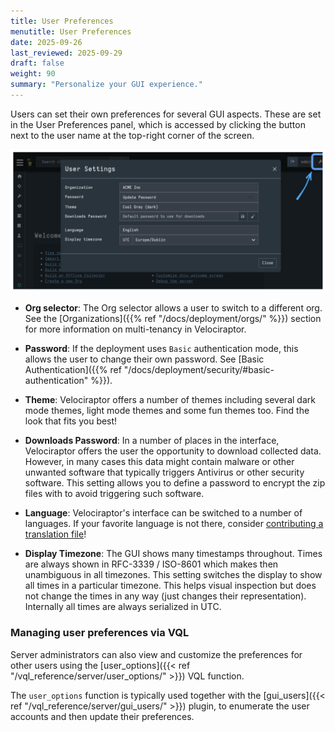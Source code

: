 ```yaml
---
title: User Preferences
menutitle: User Preferences
date: 2025-09-26
last_reviewed: 2025-09-29
draft: false
weight: 90
summary: "Personalize your GUI experience."
---
```


Users can set their own preferences for several GUI aspects. These are set in the
User Preferences panel, which is accessed by clicking the <i class="fas fa-wrench"></i>
button next to the user name at the top-right corner of the screen.

![Adjusting user preferences](preferences_dark.svg)

- **Org selector**: The Org selector allows a user to switch to a different org.
  See the [Organizations]({{% ref "/docs/deployment/orgs/" %}}) section for more
  information on multi-tenancy in Velociraptor.

- **Password**: If the deployment uses `Basic` authentication mode, this allows
  the user to change their own password. See
  [Basic Authentication]({{% ref "/docs/deployment/security/#basic-authentication" %}}).

- **Theme**: Velociraptor offers a number of themes including several dark mode
  themes, light mode themes and some fun themes too. Find the look that fits you
  best!

- **Downloads Password**: In a number of places in the interface, Velociraptor
  offers the user the opportunity to download collected data. However, in many
  cases this data might contain malware or other unwanted software that
  typically triggers Antivirus or other security software. This setting allows
  you to define a password to encrypt the zip files with to avoid triggering
  such software.

- **Language**: Velociraptor's interface can be switched to a number of
  languages. If your favorite language is not there, consider
  [contributing a translation file](https://github.com/Velocidex/velociraptor/tree/master/gui/velociraptor/src/components/i8n)!

- **Display Timezone**: The GUI shows many timestamps throughout. Times
  are always shown in RFC-3339 / ISO-8601 which makes then unambiguous
  in all timezones. This setting switches the display to show all
  times in a particular timezone. This helps visual inspection but
  does not change the times in any way (just changes their
  representation). Internally all times are always serialized in UTC.

### Managing user preferences via VQL

Server administrators can also view and customize the preferences for other
users using the
[user_options]({{< ref "/vql_reference/server/user_options/" >}}) VQL function.

The `user_options` function is typically used together with the
[gui_users]({{< ref "/vql_reference/server/gui_users/" >}}) plugin, to enumerate
the user accounts and then update their preferences.

